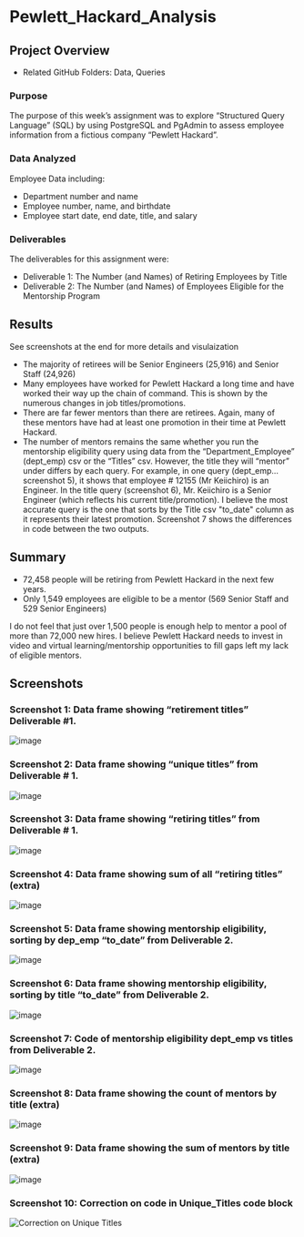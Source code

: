 # Pewlett_Hackard_Analysis

## Project Overview
-	Related GitHub Folders: Data, Queries

### Purpose
The purpose of this week’s assignment was to explore “Structured Query Language” (SQL) by using PostgreSQL and PgAdmin to assess employee information from a fictious company “Pewlett Hackard”.  


### Data Analyzed
Employee Data including:
-	Department number and name
-	Employee number, name, and birthdate
-	Employee start date, end date, title, and salary


### Deliverables
The deliverables for this assignment were:
-	Deliverable 1: The Number (and Names) of Retiring Employees by Title
-	Deliverable 2: The Number (and Names) of Employees Eligible for the Mentorship Program


## Results

See screenshots at the end for more details and visulaization

-	The majority of retirees will be Senior Engineers (25,916) and Senior Staff (24,926)
-	Many employees have worked for Pewlett Hackard a long time and have worked their way up the chain of command.  This is shown by the numerous changes in job titles/promotions.  
-	There are far fewer mentors than there are retirees.  Again, many of these mentors have had at least one promotion in their time at Pewlett Hackard.  
-	The number of mentors remains the same whether you run the mentorship eligibility query using data from the “Department_Employee” (dept_emp) csv or the “Titles” csv.  However, the title they will “mentor” under differs by each query.  For example, in one query (dept_emp…screenshot 5), it shows that employee # 12155 (Mr Keiichiro) is an Engineer.  In the title query (screenshot 6), Mr. Keiichiro is a Senior Engineer (which reflects his current title/promotion).  I believe the most accurate query is the one that sorts by the Title csv "to_date" column as it represents their latest promotion.  Screenshot 7 shows the differences in code between the two outputs.  


## Summary
-	72,458 people will be retiring from Pewlett Hackard in the next few years.
-	Only 1,549 employees are eligible to be a mentor (569 Senior Staff and 529 Senior Engineers)

I do not feel that just over 1,500 people is enough help to mentor a pool of more than 72,000 new hires.  I believe Pewlett Hackard needs to invest in video and virtual learning/mentorship opportunities to fill gaps left my lack of eligible mentors. 


## Screenshots

### Screenshot 1: Data frame showing “retirement titles” Deliverable #1.

![image](https://user-images.githubusercontent.com/92705556/152660138-77c95ae3-8cb1-40f2-81fb-d314e0ec7077.png)
 
 
### Screenshot 2: Data frame showing “unique titles” from Deliverable # 1.
 
![image](https://user-images.githubusercontent.com/92705556/152660141-a30bc586-a4c0-4161-9ddf-ab99e5c7eee3.png)
 

### Screenshot 3: Data frame showing “retiring titles” from Deliverable # 1.
 
![image](https://user-images.githubusercontent.com/92705556/152660145-482621e3-2d40-43c9-8046-30f6125ba4a5.png)


### Screenshot 4: Data frame showing sum of all “retiring titles” (extra)
 
![image](https://user-images.githubusercontent.com/92705556/152660150-b4eb0e9a-4e53-4d88-82f9-f3e6d745f30c.png)


### Screenshot 5: Data frame showing mentorship eligibility, sorting by dep_emp “to_date” from Deliverable 2.
 
![image](https://user-images.githubusercontent.com/92705556/152660154-95b58253-2d41-4a33-aadf-c1ebfbcee3fe.png)


### Screenshot 6: Data frame showing mentorship eligibility, sorting by title “to_date” from Deliverable 2. 

![image](https://user-images.githubusercontent.com/92705556/152660160-11ffe124-f451-4169-967b-ac1ffb7b4bc6.png)


### Screenshot 7: Code of mentorship eligibility dept_emp vs titles from Deliverable 2.

![image](https://user-images.githubusercontent.com/92705556/152660161-9cf72f6a-31b4-40f2-89a1-959c1e37bcfd.png)


### Screenshot 8: Data frame showing the count of mentors by title (extra)

![image](https://user-images.githubusercontent.com/92705556/152660167-77842c04-bea0-4c73-873a-de50f342f72f.png)
 

### Screenshot 9: Data frame showing the sum of mentors by title (extra)
 
 ![image](https://user-images.githubusercontent.com/92705556/152660171-45b2bd8a-4876-4459-b530-e3dc79a48b1d.png)


### Screenshot 10: Correction on code in Unique_Titles code block

![Correction on Unique Titles](https://user-images.githubusercontent.com/92705556/152667923-54f950af-33b5-4ff8-b193-df9c5a6caf10.PNG)
